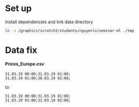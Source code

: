 # Set up

Install dependencies and link data directory

```bash
ln -s /graphics/scratch2/students/nguyenlo/seminar-ml ./tmp   
```

# Data fix

#### Prices_Europe.csv
```csv
31.03.19 00:00;31.03.19 01:00;
31.03.19 01:00;30.03.19 02:00;
```

to 

```csv
31.03.19 00:00;31.03.19 01:00;
31.03.19 01:00;31.03.19 02:00;
```